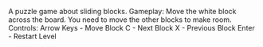A puzzle game about sliding blocks.
Gameplay:
Move the white block across the board. You need to move the other blocks to make room.
Controls: 
Arrow Keys - Move Block
C - Next Block
X - Previous Block
Enter - Restart Level